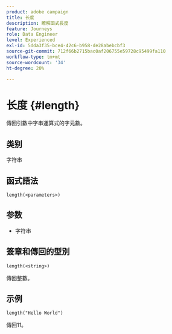 ```yaml
---
product: adobe campaign
title: 长度
description: 瞭解函式長度
feature: Journeys
role: Data Engineer
level: Experienced
exl-id: 5dda3f35-bce4-42c6-b958-de28abebcbf3
source-git-commit: 712f66b2715bac0af206755e59728c95499fa110
workflow-type: tm+mt
source-wordcount: '34'
ht-degree: 20%

---
```


# 长度 {#length}

傳回引數中字串運算式的字元數。

## 类别

字符串

## 函式語法

`length(<parameters>)`

## 参数

* 字符串

## 簽章和傳回的型別

`length(<string>)`

傳回整數。

## 示例

`length("Hello World")`

傳回11。
